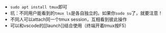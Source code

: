 - `sudo apt install tmux`即可
- 坑：不同用户能看到的`tmux ls`是各自独立的。如果你`sudo su`了，就要注意！
- 不同人可以attach同一个tmux session，互相看到彼此操作
- 可以和vscode的[[launch]]结合使用（终端开着tmux按F5）